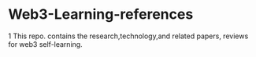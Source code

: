 # Web3-Learning-references
1 This repo. contains the research,technology,and related papers, reviews for web3 self-learning.
